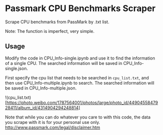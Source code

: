 # Passmark CPU Benchmarks Scraper
Scrape CPU benchmarks from PassMark by .txt list.

Note: The function is imperfect, very simple.


## Usage

Modify the code in CPU_Info-single.ipynb and use it to find the information of a single CPU. The searched information will be saved in CPU_Info-single.json.

First specify the cpu list that needs to be searched in ```cpu_list.txt```, and then use CPU_Info-multiple.ipynb to search. The searched information will be saved in CPU_Info-multiple.json.

!(cpu_list.txt)[https://photo.weibo.com/1787564001/photos/large/photo_id/4490455847928411/album_id/4314904294248814]

Note that while you can do whatever you care to with this code, the data you scrape with it is for your personal use only.
http://www.passmark.com/legal/disclaimer.htm
